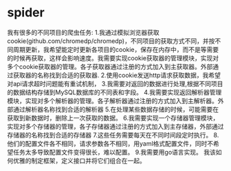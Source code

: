 # spider
我有很多的不同项目的爬虫任务:
1.我通过模拟浏览器获取cookie(github.com/chromedp/chromedp)，不同项目的获取方式不同，并按不同周期更新，我希望能定时更新各项目的cookie，保存在内存中，而不是等需要的时候再获取，这样会影响速度。我需要实现cookie获取器的管理模块，实现对多个cookie获取器的管理。各子获取器通过注册的方式加入到主获取器。外部通过获取器的名称找到合适的获取器.
2.使用cookie发送http请求获取数据，我希望对api请求超时问题能有重试机制，
3.我需要对返回的数据进行处理,根据不同项目的数据结构存储到MySQL数据库的不同表和字段。
4.我需要实现返回解析器管理模块，实现对多个解析器的管理。各子解析器通过注册的方式加入到主解析器。外部通过解析器名称找到合适的解析器
5.在处理某些数据存储的时候，可能需要在获取到新数据时，删除上一次获取的数据。
6.我需要实现一个存储器管理模块，实现对多个存储器的管理，各子存储器通过注册的方式加入到主存储器，外部通过存储器的名称找到合适的存储器
7.这些任务需要每天在不同时间段定时执行。
8. 他们的配置文件各不相同，请求参数各不相同，用yaml格式配置文件，同时不希望任务太多导致配置文件变得很长，难以配置。
9.我需要用go语言实现。
我该如何优雅的制定框架，定义接口并将它们组合在一起。
